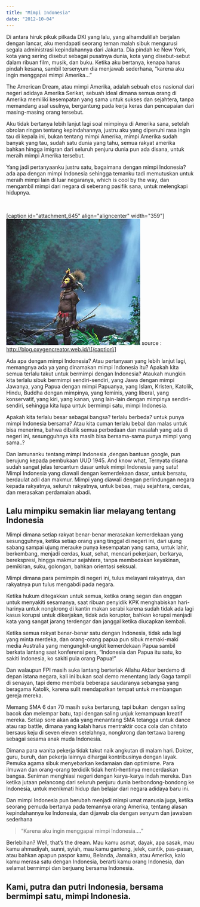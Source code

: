 ```yaml
---
title: "Mimpi Indonesia"
date: "2012-10-04"
---
```


Di antara hiruk pikuk pilkada DKI yang lalu, yang alhamdulillah berjalan dengan lancar, aku mendapati seorang teman malah sibuk mengurusi segala administrasi kepindahannya dari Jakarta. Dia pindah ke New York, kota yang sering disebut sebagai pusatnya dunia, kota yang disebut-sebut dalam ribuan film, musik, dan buku. Ketika aku bertanya, kenapa harus pindah kesana, sambil tersenyum dia menjawab sederhana, “karena aku ingin menggapai mimpi Amerika...”

The American Dream, atau mimpi Amerika, adalah sebuah etos nasional dari negeri adidaya Amerika Serikat, sebuah ideal dimana semua orang di Amerika memiliki kesempatan yang sama untuk sukses dan sejahtera, tanpa memandang asal usulnya, bergantung pada kerja keras dan pencapaian dari masing-masing orang tersebut.

Aku tidak bertanya lebih lanjut lagi soal mimpinya di Amerika sana, setelah obrolan ringan tentang kepindahannya, justru aku yang dipenuhi rasa ingin tau di kepala ini, bukan tentang mimpi Amerika, mimpi Amerika sudah banyak yang tau, sudah satu dunia yang tahu, semua rakyat amerika bahkan hingga imigran dari seluruh penjuru dunia pun ada disana, untuk meraih mimpi Amerika tersebut.

Yang jadi pertanyaanku justru satu, bagaimana dengan mimpi Indonesia? ada apa dengan mimpi Indonesia sehingga temanku tadi memutuskan untuk meraih mimpi lain di luar negaranya, which is cool by the way, dan mengambil mimpi dari negara di seberang pasifik sana, untuk melengkapi hidupnya.

 

\[caption id="attachment\_645" align="aligncenter" width="359"\][![](images/papua.jpg "papua")](http://bydnta.files.wordpress.com/2012/10/papua.jpg) source : http://blog.oxygencreator.web.id/\[/caption\]

Ada apa dengan mimpi Indonesia? Atau pertanyaan yang lebih lanjut lagi, memangnya ada ya yang dinamakan mimpi Indonesia itu? Apakah kita semua terlalu takut untuk bermimpi dengan Indonesia? Ataukah mungkin kita terlalu sibuk bermimpi sendiri-sendiri, yang Jawa dengan mimpi Jawanya, yang Papua dengan mimpi Papuanya, yang Islam, Kristen, Katolik, Hindu, Buddha dengan mimpinya, yang feminis, yang liberal, yang konservatif, yang kiri, yang kanan, yang lain-lain dengan mimpinya sendiri-sendiri, sehingga kita lupa untuk bermimpi satu, mimpi Indonesia.

Apakah kita terlalu besar sebagai bangsa? terlalu berbeda? untuk punya mimpi Indonesia bersama? Atau kita cuman terlalu bebal dan malas untuk bisa menerima, bahwa dibalik semua perbedaan dan masalah yang ada di negeri ini, sesungguhnya kita masih bisa bersama-sama punya mimpi yang sama..?

Dan lamunanku tentang mimpi Indonesia ,dengan bantuan google, pun berujung kepada pembukaan UUD 1945. And know what, Ternyata disana sudah sangat jelas tercantum dasar untuk mimpi Indonesia yang satu!  Mimpi Indonesia yang diawali dengan kemerdekaan dasar, untuk bersatu, berdaulat adil dan makmur. Mimpi yang diawali dengan perlindungan negara kepada rakyatnya, seluruh rakyatnya, untuk bebas, maju sejahtera, cerdas, dan merasakan perdamaian abadi.

## Lalu mimpiku semakin liar melayang tentang Indonesia

Mimpi dimana setiap rakyat benar-benar merasakan kemerdekaan yang sesungguhnya, ketika setiap orang yang tinggal di negeri ini, dari ujung sabang sampai ujung merauke punya kesempatan yang sama, untuk lahir, berkembang, menjadi cerdas, kuat, sehat, mencari pekerjaan, berkarya, berekspresi, hingga makmur sejahtera, tanpa membedakan keyakinan, pemikiran, suku, golongan, bahkan orientasi seksual.

Mimpi dimana para pemimpin di negeri ini, tulus melayani rakyatnya, dan rakyatnya pun tulus mengabdi pada negara.

Ketika hukum ditegakkan untuk semua, ketika orang segan dan enggan untuk menyakiti sesamanya, saat ribuan penyidik KPK menghabiskan hari-harinya untuk nongkrong di kantin makan serabi karena sudah tidak ada lagi kasus korupsi untuk dikerjakan, tidak ada koruptor, bahkan korupsi menjadi kata yang sangat jarang terdengar dan janggal ketika diucapkan kembali.

Ketika semua rakyat benar-benar satu dengan Indonesia, tidak ada lagi yang minta merdeka, dan orang-orang papua pun sibuk memaki-maki media Australia yang mengungkit-ungkit kemerdekaan Papua sambil berkata lantang saat konferensi pers, “Indonesia dan Papua itu satu, ko sakiti Indonesia, ko sakiti pula orang Papua!”

Dan walaupun FPI masih suka lantang berteriak Allahu Akbar berdemo di depan istana negara, kali ini bukan soal demo menentang lady Gaga tampil di senayan, tapi demo membela beberapa saudaranya sebangsa yang beragama Katolik, karena sulit mendapatkan tempat untuk membangun gereja mereka.

Memang SMA 6 dan 70 masih suka bertarung, tapi bukan  dengan saling bacok dan melempar batu, tapi dengan saling unjuk kemampuan kreatif mereka. Setiap sore akan ada yang menantang SMA tetangga untuk dance atau rap battle, dimana yang kalah harus mentraktir coca cola dan chitato bersaus keju di seven eleven setelahnya, nongkrong dan tertawa bareng sebagai sesama anak muda Indonesia.

Dimana para wanita pekerja tidak takut naik angkutan di malam hari. Dokter, guru, buruh, dan pekerja lainnya dihargai kontribusinya dengan layak. Pemuka agama sibuk menyebarkan kedamaian dan optimisme. Para ilmuwan dan orang-orang terdidik tidak henti-hentinya mencerdaskan bangsa. Seniman menghiasi negeri dengan karya-karya indah mereka. Dan ketika jutaan pelancong dari seluruh penjuru dunia berbondong-bondong ke Indonesia, untuk menikmati hidup dan belajar dari negara adidaya baru ini.

Dan mimpi Indonesia pun berubah menjadi mimpi umat manusia juga, ketika seorang pemuda bertanya pada temannya orang Amerika, tentang alasan kepindahannya ke Indonesia, dan dijawab dia dengan senyum dan jawaban sederhana

> “Karena aku ingin menggapai mimpi Indonesia....”

Berlebihan? Well, that’s the dream. Mau kamu asmat, dayak, apa sasak, mau kamu ahmadiyah, sunni, syiah, mau kamu ganteng, jelek, cantik, pas-pasan, atau bahkan apapun paspor kamu, Belanda, Jamaika, atau Amerika, kalo kamu merasa satu dengan Indonesia, berarti kamu orang Indonesia, dan selamat bermimpi dan berjuang bersama Indonesia.

## Kami, putra dan putri Indonesia, bersama bermimpi satu, mimpi Indonesia.
